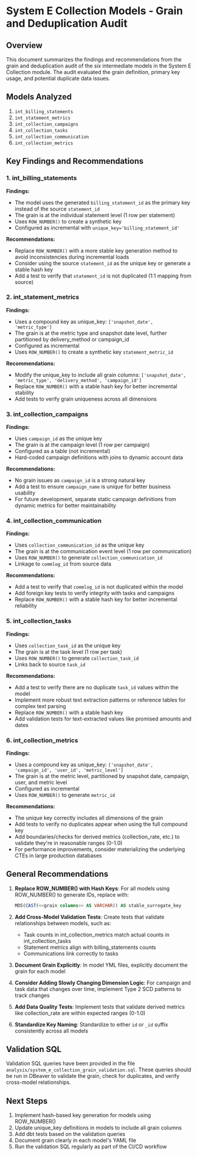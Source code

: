 # System E Collection Models - Grain and Deduplication Audit

## Overview

This document summarizes the findings and recommendations from the grain and deduplication audit of 
the six intermediate models in the System E Collection module. The audit evaluated the grain 
definition, primary key usage, and potential duplicate data issues.

## Models Analyzed

1. `int_billing_statements`
2. `int_statement_metrics`
3. `int_collection_campaigns`
4. `int_collection_tasks` 
5. `int_collection_communication`
6. `int_collection_metrics`

## Key Findings and Recommendations

### 1. int_billing_statements

**Findings:**
- The model uses the generated `billing_statement_id` as the primary key instead of the source `statement_id`
- The grain is at the individual statement level (1 row per statement)
- Uses `ROW_NUMBER()` to create a synthetic key
- Configured as incremental with `unique_key='billing_statement_id'`

**Recommendations:**
- Replace `ROW_NUMBER()` with a more stable key generation method to avoid inconsistencies during incremental loads
- Consider using the source `statement_id` as the unique key or generate a stable hash key
- Add a test to verify that `statement_id` is not duplicated (1:1 mapping from source)

### 2. int_statement_metrics

**Findings:**
- Uses a compound key as unique_key: `['snapshot_date', 'metric_type']`
- The grain is at the metric type and snapshot date level, further partitioned by delivery_method or campaign_id
- Configured as incremental
- Uses `ROW_NUMBER()` to create a synthetic key `statement_metric_id`

**Recommendations:**
- Modify the unique_key to include all grain columns: `['snapshot_date', 'metric_type', 'delivery_method', 'campaign_id']`
- Replace `ROW_NUMBER()` with a stable hash key for better incremental stability
- Add tests to verify grain uniqueness across all dimensions

### 3. int_collection_campaigns

**Findings:**
- Uses `campaign_id` as the unique key
- The grain is at the campaign level (1 row per campaign)
- Configured as a table (not incremental)
- Hard-coded campaign definitions with joins to dynamic account data

**Recommendations:**
- No grain issues as `campaign_id` is a strong natural key
- Add a test to ensure `campaign_name` is unique for better business usability
- For future development, separate static campaign definitions from dynamic metrics for better maintainability

### 4. int_collection_communication

**Findings:**
- Uses `collection_communication_id` as the unique key
- The grain is at the communication event level (1 row per communication)
- Uses `ROW_NUMBER()` to generate `collection_communication_id`
- Linkage to `commlog_id` from source data

**Recommendations:**
- Add a test to verify that `commlog_id` is not duplicated within the model
- Add foreign key tests to verify integrity with tasks and campaigns
- Replace `ROW_NUMBER()` with a stable hash key for better incremental reliability

### 5. int_collection_tasks

**Findings:**
- Uses `collection_task_id` as the unique key
- The grain is at the task level (1 row per task)
- Uses `ROW_NUMBER()` to generate `collection_task_id`
- Links back to source `task_id`

**Recommendations:**
- Add a test to verify there are no duplicate `task_id` values within the model
- Implement more robust text extraction patterns or reference tables for complex text parsing
- Replace `ROW_NUMBER()` with a stable hash key
- Add validation tests for text-extracted values like promised amounts and dates

### 6. int_collection_metrics

**Findings:**
- Uses a compound key as unique_key: `['snapshot_date', 'campaign_id', 'user_id', 'metric_level']`
- The grain is at the metric level, partitioned by snapshot date, campaign, user, and metric level
- Configured as incremental
- Uses `ROW_NUMBER()` to generate `metric_id`

**Recommendations:**
- The unique key correctly includes all dimensions of the grain
- Add tests to verify no duplicates appear when using the full compound key
- Add boundaries/checks for derived metrics (collection_rate, etc.) to validate they're in reasonable ranges (0-1.0)
- For performance improvements, consider materializing the underlying CTEs in large production databases

## General Recommendations

1. **Replace ROW_NUMBER() with Hash Keys**: For all models using ROW_NUMBER() to generate IDs, replace with:
   ```sql
   MD5(CAST(<<grain columns>> AS VARCHAR)) AS stable_surrogate_key
   ```

2. **Add Cross-Model Validation Tests**: Create tests that validate relationships between models, such as:
   - Task counts in int_collection_metrics match actual counts in int_collection_tasks
   - Statement metrics align with billing_statements counts
   - Communications link correctly to tasks

3. **Document Grain Explicitly**: In model YML files, explicitly document the grain for each model

4. **Consider Adding Slowly Changing Dimension Logic**: For campaign and task data that changes over time, implement Type 2 SCD patterns to track changes

5. **Add Data Quality Tests**: Implement tests that validate derived metrics like collection_rate are within expected ranges (0-1.0)

6. **Standardize Key Naming**: Standardize to either `id` or `_id` suffix consistently across all models

## Validation SQL

Validation SQL queries have been provided in the file `analysis/system_e_collection_grain_validation.sql`. These queries should be run in DBeaver to validate the grain, check for duplicates, and verify cross-model relationships.

## Next Steps

1. Implement hash-based key generation for models using ROW_NUMBER()
2. Update unique_key definitions in models to include all grain columns
3. Add dbt tests based on the validation queries
4. Document grain clearly in each model's YAML file
5. Run the validation SQL regularly as part of the CI/CD workflow